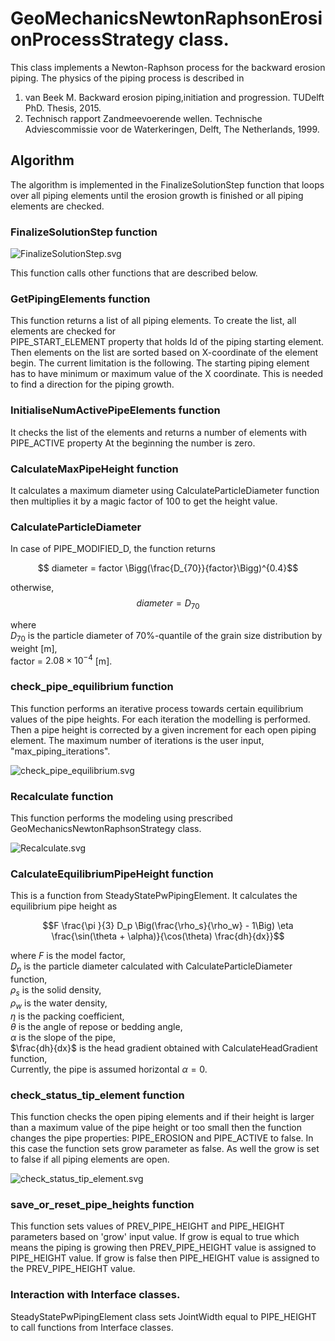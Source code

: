 # GeoMechanicsNewtonRaphsonErosionProcessStrategy class.

This class implements a Newton-Raphson process for the backward erosion piping. The physics of the piping process is
described in

1. van Beek M. Backward erosion piping,initiation and progression. TUDelft PhD. Thesis, 2015.
2. Technisch rapport Zandmeevoerende wellen. Technische Adviescommissie
   voor de Waterkeringen, Delft, The Netherlands, 1999.

## Algorithm

The algorithm is implemented in the FinalizeSolutionStep function that loops over all piping elements until the erosion
growth is finished or all piping elements are checked.

### FinalizeSolutionStep function

![FinalizeSolutionStep.svg](FinalizeSolutionStep.svg)

This function calls other functions that are described below.

### GetPipingElements function

This function returns a list of all piping elements. To create the list, all elements are checked for  
PIPE_START_ELEMENT property that holds Id of the piping starting element.
Then elements on the list are sorted based on X-coordinate of the element begin.
The current limitation is the following. The starting piping element has to have minimum or maximum value of the X
coordinate. This is needed to find a direction for the piping growth.

### InitialiseNumActivePipeElements function

It checks the list of the elements and returns a number of elements with PIPE_ACTIVE property At the beginning the
number is zero.

### CalculateMaxPipeHeight function

It calculates a maximum diameter using CalculateParticleDiameter function then multiplies it by a magic factor of 100 to
get the height value.

### CalculateParticleDiameter

In case of PIPE_MODIFIED_D, the function returns

$$ diameter = factor \Bigg(\frac{D_{70}}{factor}\Bigg)^{0.4}$$

otherwise, $$diameter = D_{70}$$

where \
$D_{70}$ is the particle diameter of 70%-quantile of the grain size distribution by weight [m],\
factor = $2.08\times 10^{-4}$ [m].

### check_pipe_equilibrium function

This function performs an iterative process towards certain equilibrium values of the pipe heights. For each iteration
the modelling is performed. Then a pipe height is corrected by a given increment for each open piping element. The
maximum number of iterations is the user input, "max_piping_iterations".

![check_pipe_equilibrium.svg](check_pipe_equilibrium.svg)

### Recalculate function

This function performs the modeling using prescribed GeoMechanicsNewtonRaphsonStrategy class.

![Recalculate.svg](Recalculate.svg)

### CalculateEquilibriumPipeHeight function

This is a function from SteadyStatePwPipingElement. It calculates the equilibrium pipe height as

$$F \frac{\pi }{3} D_p \Big(\frac{\rho_s}{\rho_w} - 1\Big) \eta
\frac{\sin(\theta + \alpha)}{\cos(\theta)  \frac{dh}{dx}}$$

where $F$ is the model factor,\
$D_p$ is the particle diameter calculated with CalculateParticleDiameter function,\
$\rho_s$ is the solid density,\
$\rho_w$ is the water density,\
$\eta$ is the packing coefficient,\
$\theta$ is the angle of repose or bedding angle,\
$\alpha$ is the slope of the pipe,\
$\frac{dh}{dx}$ is the head gradient obtained with CalculateHeadGradient function,\
Currently, the pipe is assumed horizontal $\alpha = 0$.

### check_status_tip_element function

This function checks the open piping elements and if their height is larger than a maximum value of the pipe height or
too small then the function changes the pipe properties: PIPE_EROSION and PIPE_ACTIVE to false. In this case the
function sets grow parameter as false. As well the grow is set to false if all piping elements are open.

![check_status_tip_element.svg](check_status_tip_element.svg)

### save_or_reset_pipe_heights function

This function sets values of PREV_PIPE_HEIGHT and PIPE_HEIGHT parameters based on 'grow' input value. If grow is equal
to true which means the piping is growing then PREV_PIPE_HEIGHT value is assigned to PIPE_HEIGHT value. If grow is false
then PIPE_HEIGHT value is assigned to the PREV_PIPE_HEIGHT value.

### Interaction with Interface classes.

SteadyStatePwPipingElement class sets JointWidth equal to PIPE_HEIGHT to call functions from Interface classes. 

